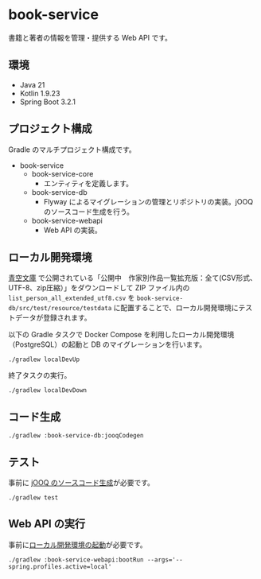# book-service

書籍と著者の情報を管理・提供する Web API です。

## 環境

- Java 21
- Kotlin 1.9.23
- Spring Boot 3.2.1

## プロジェクト構成

Gradle のマルチプロジェクト構成です。

- book-service
  - book-service-core
    - エンティティを定義します。
  - book-service-db
    - Flyway によるマイグレーションの管理とリポジトリの実装。jOOQ のソースコード生成を行う。
  - book-service-webapi
    - Web API の実装。

## ローカル開発環境

[青空文庫](https://www.aozora.gr.jp/index_pages/person_all.html) で公開されている「公開中　作家別作品一覧拡充版：全て(CSV形式、UTF-8、zip圧縮）」をダウンロードして ZIP ファイル内の `list_person_all_extended_utf8.csv` を `book-service-db/src/test/resource/testdata` に配置することで、ローカル開発環境にテストデータが登録されます。

以下の Gradle タスクで Docker Compose を利用したローカル開発環境（PostgreSQL）の起動と DB のマイグレーションを行います。

```shell
./gradlew localDevUp
```

終了タスクの実行。

```shell
./gradlew localDevDown
```

## コード生成

```shell
./gradlew :book-service-db:jooqCodegen
```

## テスト

事前に [jOOQ のソースコード生成](#コード生成)が必要です。

```shell
./gradlew test
```

## Web API の実行

事前に[ローカル開発環境の起動](#ローカル開発環境)が必要です。

```shell
./gradlew :book-service-webapi:bootRun --args='--spring.profiles.active=local'
```
